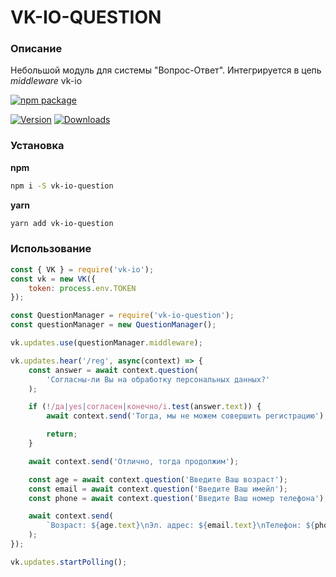 # VK-IO-QUESTION
### Описание
Небольшой модуль для системы "Вопрос-Ответ".
Интегрируется в цепь *middleware*  vk-io

[![npm package](https://nodei.co/npm/vk-io-question.png?downloads=true&downloadRank=true&stars=true)](https://nodei.co/npm/vk-io-questioni/)
<p>
<a href="https://www.npmjs.com/package/vk-io-question"><img src="https://img.shields.io/npm/v/vk-io-question.svg" alt="Version"></a>
<a href="https://www.npmjs.com/package/vk-io-question"><img src="https://img.shields.io/npm/dt/vk-io-question.svg" alt="Downloads"></a>
</p>

### Установка
**npm**
```bash
npm i -S vk-io-question
```

**yarn**
```bash
yarn add vk-io-question
```

### Использование
```js
const { VK } = require('vk-io');
const vk = new VK({
    token: process.env.TOKEN
});

const QuestionManager = require('vk-io-question');
const questionManager = new QuestionManager();

vk.updates.use(questionManager.middleware);

vk.updates.hear('/reg', async(context) => {
    const answer = await context.question(
        'Согласны-ли Вы на обработку персональных данных?'
    );

    if (!/да|yes|согласен|конечно/i.test(answer.text)) {
        await context.send('Тогда, мы не можем совершить регистрацию');

        return;
    }

    await context.send('Отлично, тогда продолжим');

    const age = await context.question('Введите Ваш возраст');
    const email = await context.question('Введите Ваш имейл');
    const phone = await context.question('Введите Ваш номер телефона');

    await context.send(
        `Возраст: ${age.text}\nЭл. адрес: ${email.text}\nТелефон: ${phone.text}`
    );
});

vk.updates.startPolling();
```